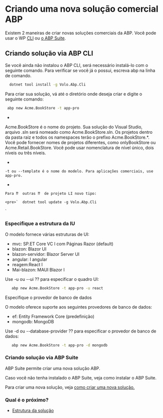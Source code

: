 # Criando uma nova solução comercial ABP
Existem 2 maneiras de criar novas soluções comerciais da ABP. Você pode usar o WP [CLI](https://docs.abp.io/en/abp/latest/CLI "") ou [o ABP Suite](https://docs.abp.io/en/commercial/7.2/abp-suite/add-solution "").

## Criando solução via ABP CLI
Se você ainda não instalou o ABP CLI, será necessário instalá-lo com o seguinte comando. Para verificar se você já o possui, escreva abp na linha de comando.

```bash
  dotnet tool install -g Volo.Abp.Cli
```
Para criar sua solução, vá até o diretório onde deseja criar e digite o seguinte comando:
```bash
 abp new Acme.BookStore -t app-pro
```

- 
    
  Acme.BookStore é o nome do projeto. Sua solução do Visual Studio, arquivo .sln será nomeado como Acme.BookStore.sln. Os projetos dentro da pasta raiz e todos os namespaces terão o prefixo Acme.BookStore.*. Você pode fornecer nomes de projetos diferentes, como onlyBookStore ou Acme.Retail.BookStore. Você pode usar nomenclatura de nível único, dois níveis ou três níveis.

- 
    
    -t ou --template é o nome do modelo. Para aplicações comerciais, use app-pro.

- 
    
    Para ⁇  outras ⁇  de projeto LI novo tipo:
    
    <pre>`  dotnet tool update -g Volo.Abp.Cli
`    </pre>


### Especifique a estrutura da IU
O modelo fornece várias estruturas de UI:

- mvc: SP.ET Core VC I com Páginas Razor (default)
- blazon: Blazor UI
- blazon-servidor: Blazor Server UI
- angular: I angular
- reagem:React I
- Mai-blazon: MAUI Blazor I

Use -u ou --ui ⁇  para especificar o quadro UI:
```bash
   abp new Acme.BookStore -t app-pro -u react
```
Especifique o provedor de banco de dados

O modelo oferece suporte aos seguintes provedores de banco de dados:

- ef: Entity Framework Core (predefinição)
- mongodb: MongoDB

Use -d ou --database-provider ⁇  para especificar o provedor de banco de dados:
```bash
   abp new Acme.BookStore -t app-pro -d mongodb
```
### Criando solução via ABP Suite
ABP Suite permite criar uma nova solução ABP.

Caso você não tenha instalado o ABP Suite, veja como instalar o ABP Suite.

Para criar uma nova solução, veja [como criar uma nova solução.](https://docs.abp.io/en/commercial/7.2/abp-suite/create-solution "")
### Qual é o próximo?

- [Estrutura da solução](Solution-Structure.md "")

